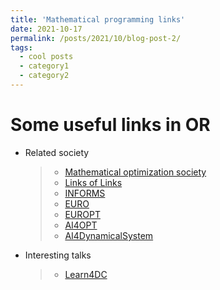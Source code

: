 ```yaml
---
title: 'Mathematical programming links'
date: 2021-10-17
permalink: /posts/2021/10/blog-post-2/
tags:
  - cool posts
  - category1
  - category2
---
```



Some useful links in OR
======

- Related society
  > - [Mathematical optimization society](http://mathopt.org)
  > - [Links of Links](http://mathopt.org/?nav=links)
  > - [INFORMS](http://www.informs.org/)
  > - [EURO](https://www.euro-online.org/web/pages/1/home)
  > - [EUROPT](http://iam.metu.edu.tr/EUROPT/)
  > - [AI4OPT](https://www.ai4opt.org/) 
  > - [AI4DynamicalSystem](http://dynamicsai.org/)

- Interesting talks
  > - [Learn4DC](https://l4dc.su.domains/)